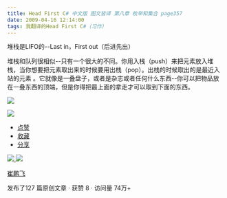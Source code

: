```yaml
---
title: Head First C# 中文版 图文皆译 第八章 枚举和集合 page357
date: 2009-04-16 12:14:00
tags: 我翻译的Head First C#（习作）
---
```

堆栈是LIFO的--Last in，First out（后进先出）

  

堆栈和队列很相似--只有一个很大的不同。你用入栈（push）来把元素放入堆栈，当你想要把元素取出来的时候要用出栈（pop）。出栈的时候取出的是最近入站的元素
。它就像是一叠盘子，或者是杂志或者任何什么东西--你可以把物品放在一叠东西的顶端，但是你得把最上面的拿走才可以取到下面的东西。

  

![](https://p-blog.csdn.net/images/p_blog_csdn_net/cuipengfei1/EntryImages/20090416/2009-04-16_12-04-47.jpg)

![](https://p-blog.csdn.net/images/p_blog_csdn_net/cuipengfei1/EntryImages/20090416/2009-04-16_12-09-46.jpg)

  * [ 点赞  ](javascript:;)
  * [ 收藏  ](javascript:;)
  * [ 分享 ](javascript:;)

[ ![](https://profile.csdnimg.cn/5/2/5/3_cuipengfei1)
![](https://g.csdnimg.cn/static/user-reg-year/1x/11.png)
](https://blog.csdn.net/cuipengfei1)

[ 崔鹏飞 ](https://blog.csdn.net/cuipengfei1)

发布了127 篇原创文章  ·  获赞 8  ·  访问量 74万+

